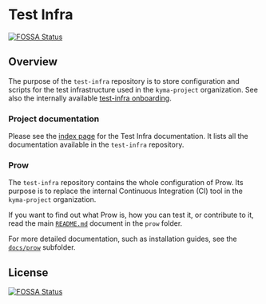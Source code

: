 # Test Infra
[![FOSSA Status](https://app.fossa.io/api/projects/git%2Bgithub.com%2Fkyma-project%2Ftest-infra.svg?type=shield)](https://app.fossa.io/projects/git%2Bgithub.com%2Fkyma-project%2Ftest-infra?ref=badge_shield)


## Overview

The purpose of the `test-infra` repository is to store configuration and scripts for the test infrastructure used in the `kyma-project` organization.
See also the internally available [test-infra onboarding](https://github.tools.sap/kyma/test-infra/blob/main/onboarding.md).

### Project documentation

Please see the [index page](/docs/index.md) for the Test Infra documentation. It lists all the documentation available in the `test-infra` repository.

### Prow

The `test-infra` repository contains the whole configuration of Prow. Its purpose is to replace the internal Continuous Integration (CI) tool in the `kyma-project` organization.

If you want to find out what Prow is, how you can test it, or contribute to it, read the main [`README.md`](./prow/README.md) document in the `prow` folder.

For more detailed documentation, such as installation guides, see the [`docs/prow`](./docs/prow) subfolder.


## License
[![FOSSA Status](https://app.fossa.io/api/projects/git%2Bgithub.com%2Fkyma-project%2Ftest-infra.svg?type=large)](https://app.fossa.io/projects/git%2Bgithub.com%2Fkyma-project%2Ftest-infra?ref=badge_large)
